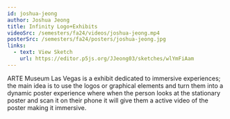 ```yaml
---
id: joshua-jeong
author: Joshua Jeong
title: Infinity Logo+Exhibits
videoSrc: /semesters/fa24/videos/joshua-jeong.mp4
posterSrc: /semesters/fa24/posters/joshua-jeong.jpg
links:
  - text: View Sketch
    url: https://editor.p5js.org/JJeong03/sketches/wlYmFiAam
---
```


ARTE Museum Las Vegas is a exhibit dedicated to immersive experiences; the main idea is to use the logos or graphical elements and turn them into a dynamic poster experience where when the person looks at the stationary poster and scan it on their phone it will give them a active video of the poster making it immersive.